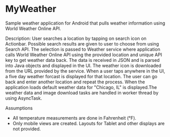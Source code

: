 # MyWeather
Sample weather application for Android that pulls weather information using World Weather Online API.

Description:
User searches a location by tapping on search icon on Actionbar. Possible search results are given to user to choose from using Search API. The selection is passed to Weather service where application calls World Weather Online API using the provided location and unique API key to get weather data back. The data is received in JSON and is parsed into Java objects and displayed in the UI. The weather icon is downloaded from the URL provided by the service. When a user taps anywhere in the UI, a five day weather forcast is displayed for that location. The user can go back and enter another location and repeat the process. When the application loads default weather data for "Chicago, IL" is displayed.The weather data and image download tasks are handled in worker thread by using AsyncTask.

Assumptions
* All temperature measurements are done in Fahrenheit (°F).
* Only mobile views are created. Layouts for Tablet and other displays are not provided.

